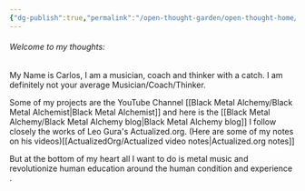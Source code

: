 ```yaml
---
{"dg-publish":true,"permalink":"/open-thought-garden/open-thought-home/","tags":["gardenEntry"],"created":"","updated":""}
---
```



###### Welcome to my thoughts:

My Name is Carlos, I am a musician, coach and thinker with a catch. I am definitely not your average Musician/Coach/Thinker.

Some of my projects are the YouTube Channel [[Black Metal Alchemy/Black Metal Alchemist\|Black Metal Alchemist]] and here is the [[Black Metal Alchemy/Black Metal Alchemy blog\|Black Metal Alchemy blog]]
I follow closely the works of Leo Gura's Actualized.org. (Here are some of my notes on his videos)[[ActualizedOrg/Actualized video notes\|Actualized.org notes]]

But at the bottom of my heart all I want to do is metal music and revolutionize human education around the human condition and experience .